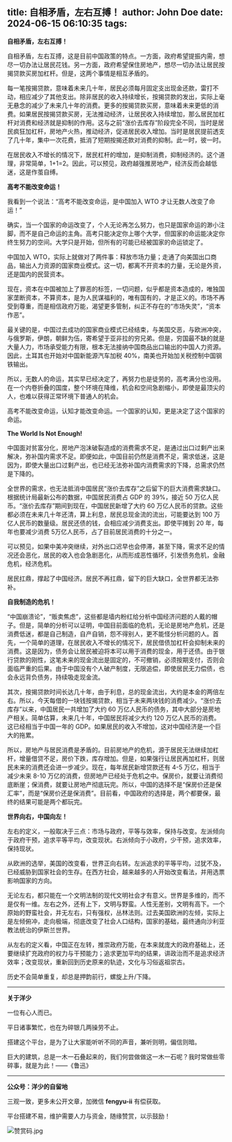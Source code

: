 title: 自相矛盾，左右互搏！
author: John Doe
date: 2024-06-15 06:10:35
tags:
---
**自相矛盾，左右互搏！**<!--more-->

自相矛盾，左右互搏，这是目前中国政策的特点。一方面，政府希望提振内需，想尽一切办法让居民花钱。另一方面，政府希望保住房地产，想尽一切办法让居民按揭贷款买房加杠杆。但是，这两个事情是相互矛盾的。

每一笔按揭贷款，意味着未来几十年，居民必须每月固定支出现金还款，雷打不动，相应减少了其他支出。除非居民的收入持续增长，按揭贷款的发出，实际上毫无悬念的减少了未来几十年的消费。更多的按揭贷款买房，意味着未来更低的消费。如果居民按揭贷款买房，无法推动经济，让居民收入持续增加，那么居民加杠杆对消费和经济就是抑制的作用。这与之前“涨价去库存”阶段完全不同，当时是居民疯狂加杠杆，房地产火热，推动经济，促进居民收入增加。当时是居民提前透支了几十年，集中一次花费，抵消了短期按揭还款对消费的抑制。此一时，彼一时。

在居民收入不增长的情况下，居民杠杆的增加，是抑制消费，抑制经济的。这个道理，非常简单，1+1=2。因此，可以预见，政府越强推房地产，经济反而会越低迷，这是作茧自缚。

**高考不能改变命运！**

我看到一个说法：“高考不能改变命运，是中国加入 WTO 才让无数人改变了命运！”

确实，当一个国家的命运改变了，个人无论再怎么努力，也只是国家命运的渺小注脚，而不是自己命运的主角。高考只能决定你上哪个大学，但国家的命运能决定你终生努力的空间。大学只是开始，但所有的可能已经被国家的命运锁定了。

中国加入 WTO，实际上就做对了两件事：释放市场力量；走通了向美国出口商品，输出人力资源的国家商业模式。这一切，都离不开资本的力量，无论是外资，还是国内的民营资本。

现在，资本在中国被加上了罪恶的标签，一切问题，似乎都是资本造成的，唯独国家垄断资本，不算资本，是为人民谋福利的，唯有国有的，才是正义的。市场不再受到尊重，而是相信政府万能，渴望更多管制，纠正不存在的“市场失灵”，“资本作恶”。

最关键的是，中国过去成功的国家商业模式已经结束，与美国交恶，与欧洲冲突，与俄罗斯，伊朗，朝鲜为伍，寄希望于亚非拉的穷兄弟。但是，穷国最不缺的就是大量人力，市场承受能力有限，根本无法接纳中国商品出口输出的中国人力资源。因此，土耳其也开始对中国新能源汽车加税 40%，南美也开始加关税控制中国钢铁输出。

所以，无数人的命运，其实早已经决定了，再努力也是徒劳的，高考满分也没用。在一个内卷折叠的国度，整个环境在降维，机会和空间急剧缩小，即使是最顶尖的人，也难以获得正常环境下普通人的机会。

高考不能改变命运，认知才能改变命运。一个国家的认知，更是决定了这个国家的命运。

**The World Is Not Enough!**

中国面对贫富分化，房地产泡沫破裂造成的消费需求不足，是通过出口过剩产出来解决，弥补国内需求不足。即便如此，中国目前仍然是消费不足，需求低迷，这是因为，即使大量出口过剩产出，也已经无法弥补国内消费需求的下降，总需求仍然是下降的。

全世界的需求，也无法抵消中国居民“涨价去库存”之后留下的巨大消费需求缺口。根据统计局最新公布的数据，中国居民消费占 GDP 的 39%，接近 50 万亿人民币。“涨价去库存”期间到现在，中国居民新增了大约 60 万亿人民币的贷款。这些都必须在未来几十年还清，算上利息，居民总现金流的流出，可能要达到 100 万亿人民币的数量级。居民还债的钱，会相应减少消费支出。即使平摊到 20 年，每年也要减少消费 5万亿人民币，占了目前居民消费的十分之一。

可以预见，如果中美冲突继续，对外出口迟早也会停滞，甚至下降，需求不足的情况还会恶化，居民的收入也会急剧恶化，从而形成恶性循环，引发债务危机，金融危机，经济危机。

居民扛鼎，撑起了中国经济。居民不再扛鼎，留下的巨大缺口，全世界都无法弥补。

**自我制造的危机！**

“中国崩溃论”，“贩卖焦虑”，这些都是墙内粉红给分析中国经济问题的人戴的帽子。但是，简单的分析可以证明，中国目前面临的危机，无论是房地产危机，还是消费低迷，都是自己制造，自产自销，怨不得别人，更不能怪分析问题的人。首先，一个简单的道理，在居民收入不增长的情况下，居民借债加杠杆会抑制未来的消费。这是因为，债务会让居民被迫将本可以用于消费的现金，用于还债。由于银行贷款的刚性，这笔未来的现金流出是固定的，不可撤销，必须按期支付，否则会面临严重的后果。由于中国没有个人破产制度，无限追偿，即使居民无力偿债，也会永远背负债务，持续吸走现金流。

其次，按揭贷款时间长达几十年，由于利息，总的现金流出，大约是本金的两倍左右。所以，今天每借的一块钱按揭贷款，相当于未来两块钱的消费减少。“涨价去库存”以来，中国居民一共增加了大约 60 万亿人民币的债务，其中大部分是房地产相关。简单估算，未来几十年，中国居民将减少大约 120 万亿人民币的消费。这已经相当于中国一年的 GDP。如果居民的收入不增加，这对中国经济是一个巨大的拖累。

所以，房地产与居民消费是矛盾的。目前房地产的危机，源于居民无法继续加杠杆，增量借贷不足，房价下跌，库存增加。但是，如果强行让居民再加杠杆，则居民未来的消费还会进一步减少。现在，每年居民新增贷款还有 4-5 万亿，相当于减少未来 8-10 万亿的消费，但房地产已经处于危机之中。保房价，就要让消费彻底断崖；保消费，就要让房地产彻底玩完。所以，中国的选择不是“保房价还是保汇率”，而是“保房价还是保消费”。目前看，中国政府的选择是，两个都要保，最终的结果可能是两个都玩完。

**世界向右，中国向左！**

左右的定义，一般取决于三点：市场与政府，平等与效率，保持与改变。左派倾向于政府干预，追求平等平均，改变现状。右派倾向于小政府，少干预，追求效率，保持现状。

从欧洲的选举，美国的改变看，世界正向右转。左派追求的平等平均，过犹不及，已经威胁到国家社会的生存。在西方社会，越来越多的人开始改变看法，并用选票影响国家的方向。

无论左右，都只能在一个文明法制的现代文明社会才有意义。世界是多维的，而不是仅有一维。左右之外，还有上下，文明与野蛮。人性无差别，文明有高下。一个原始的野蛮社会，并无左右，只有强权，丛林法则。过去美国欧洲的左倾，实际上是左倾俯冲，走向极端，彻底改变了社会人口结构，国家的基础，最终通向沙利亚教法统治的伊斯兰世界。

从左右的定义看，中国正在左转，推崇政府万能，在本来就庞大的政府基础上，还要继续扩充政府的权力与干预能力；追求更加平均的结果，讲政治而不是追求经济效率；改变现状，重新回到历史原来的轨迹，文化与习俗返祖崇古。

历史不会简单重复，却总是押韵前行，螺旋上升/下降。
- - -
**关于洋少**

一位有心人而已。

平日诸事繁忙，也在为碎银几两操劳不止。

搭建这个平台，是为了让大家能听听不同的声音，兼听则明，偏信则暗。

巨大的建筑，总是一木一石叠起来的，我们何尝做做这一木一石呢？我时常做些零碎事，就是为此！——《鲁迅》

---

**公众号：洋少的自留地** 

三观一致，更多未公开文章，加微信 **fengyu-ii** 有偿获取。

平台搭建不易，维护需要人力与资金，随缘赞赏，以示鼓励！

![赞赏码.jpg](/images/shang.jpg)